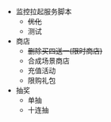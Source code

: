 - 监控拉起服务脚本
	- <s>优化</s>
	- 测试
- 商店
	- <s>删除买四送一(限时商店)</s>
	- 合成场景商店
	- 充值活动
	- 限购礼包
- 抽奖
	- 单抽
	- 十连抽